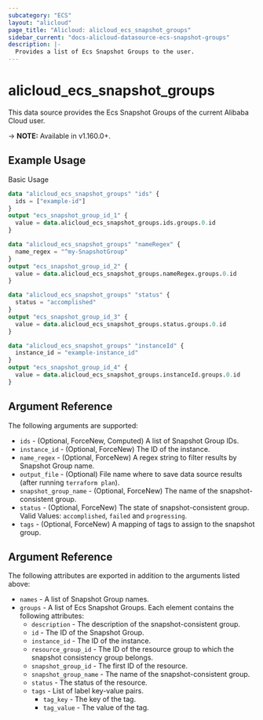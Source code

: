 ```yaml
---
subcategory: "ECS"
layout: "alicloud"
page_title: "Alicloud: alicloud_ecs_snapshot_groups"
sidebar_current: "docs-alicloud-datasource-ecs-snapshot-groups"
description: |-
  Provides a list of Ecs Snapshot Groups to the user.
---
```


# alicloud\_ecs\_snapshot\_groups

This data source provides the Ecs Snapshot Groups of the current Alibaba Cloud user.

-> **NOTE:** Available in v1.160.0+.

## Example Usage

Basic Usage

```terraform
data "alicloud_ecs_snapshot_groups" "ids" {
  ids = ["example-id"]
}
output "ecs_snapshot_group_id_1" {
  value = data.alicloud_ecs_snapshot_groups.ids.groups.0.id
}

data "alicloud_ecs_snapshot_groups" "nameRegex" {
  name_regex = "^my-SnapshotGroup"
}
output "ecs_snapshot_group_id_2" {
  value = data.alicloud_ecs_snapshot_groups.nameRegex.groups.0.id
}

data "alicloud_ecs_snapshot_groups" "status" {
  status = "accomplished"
}
output "ecs_snapshot_group_id_3" {
  value = data.alicloud_ecs_snapshot_groups.status.groups.0.id
}

data "alicloud_ecs_snapshot_groups" "instanceId" {
  instance_id = "example-instance_id"
}
output "ecs_snapshot_group_id_4" {
  value = data.alicloud_ecs_snapshot_groups.instanceId.groups.0.id
}
```

## Argument Reference

The following arguments are supported:

* `ids` - (Optional, ForceNew, Computed)  A list of Snapshot Group IDs.
* `instance_id` - (Optional, ForceNew) The ID of the instance.
* `name_regex` - (Optional, ForceNew) A regex string to filter results by Snapshot Group name.
* `output_file` - (Optional) File name where to save data source results (after running `terraform plan`).
* `snapshot_group_name` - (Optional, ForceNew) The name of the snapshot-consistent group.
* `status` - (Optional, ForceNew) The state of snapshot-consistent group. Valid Values: `accomplished`, `failed` and `progressing`.
* `tags` - (Optional, ForceNew) A mapping of tags to assign to the snapshot group.

## Argument Reference

The following attributes are exported in addition to the arguments listed above:

* `names` - A list of Snapshot Group names.
* `groups` - A list of Ecs Snapshot Groups. Each element contains the following attributes:
  * `description` - The description of the snapshot-consistent group.
  * `id` - The ID of the Snapshot Group.
  * `instance_id` - The ID of the instance.
  * `resource_group_id` - The ID of the resource group to which the snapshot consistency group belongs.
  * `snapshot_group_id` - The first ID of the resource.
  * `snapshot_group_name` - The name of the snapshot-consistent group.
  * `status` - The status of the resource.
  * `tags` - List of label key-value pairs.
    * `tag_key` - The key of the tag.
    * `tag_value` - The value of the tag.